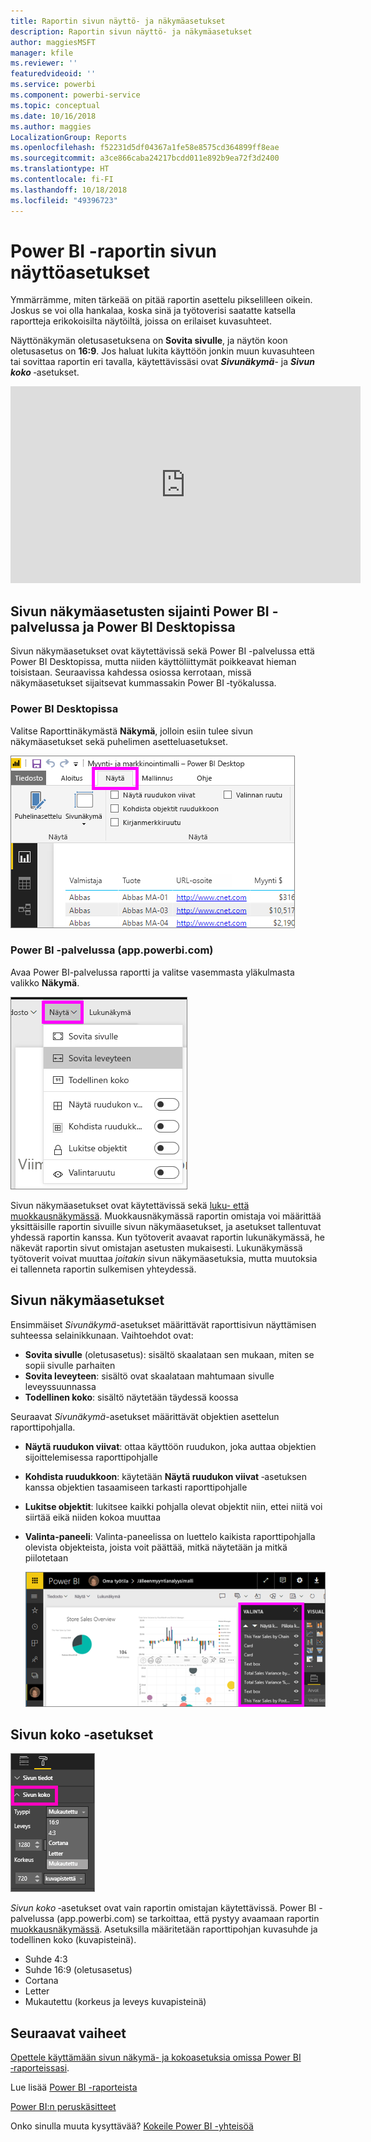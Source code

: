 ```yaml
---
title: Raportin sivun näyttö- ja näkymäasetukset
description: Raportin sivun näyttö- ja näkymäasetukset
author: maggiesMSFT
manager: kfile
ms.reviewer: ''
featuredvideoid: ''
ms.service: powerbi
ms.component: powerbi-service
ms.topic: conceptual
ms.date: 10/16/2018
ms.author: maggies
LocalizationGroup: Reports
ms.openlocfilehash: f52231d5df04367a1fe58e8575cd364899ff8eae
ms.sourcegitcommit: a3ce866caba24217bcdd011e892b9ea72f3d2400
ms.translationtype: HT
ms.contentlocale: fi-FI
ms.lasthandoff: 10/18/2018
ms.locfileid: "49396723"
---
```

# <a name="page-display-settings-in-a-power-bi-report"></a>Power BI -raportin sivun näyttöasetukset
Ymmärrämme, miten tärkeää on pitää raportin asettelu pikselilleen oikein. Joskus se voi olla hankalaa, koska sinä ja työtoverisi saatatte katsella raportteja erikokoisilta näytöiltä, joissa on erilaiset kuvasuhteet. 

Näyttönäkymän oletusasetuksena on **Sovita sivulle**, ja näytön koon oletusasetus on **16:9**. Jos haluat lukita käyttöön jonkin muun kuvasuhteen tai sovittaa raportin eri tavalla, käytettävissäsi ovat ***Sivunäkymä***- ja ***Sivun koko*** ‑asetukset.

<iframe width="560" height="315" src="https://www.youtube.com/embed/5tg-OXzxe2g" frameborder="0" allowfullscreen></iframe>


## <a name="where-to-find-page-view-settings-in-power-bi-service-and-power-bi-desktop"></a>Sivun näkymäasetusten sijainti Power BI -palvelussa ja Power BI Desktopissa
Sivun näkymäasetukset ovat käytettävissä sekä Power BI -palvelussa että Power BI Desktopissa, mutta niiden käyttöliittymät poikkeavat hieman toisistaan. Seuraavissa kahdessa osiossa kerrotaan, missä näkymäasetukset sijaitsevat kummassakin Power BI ‑työkalussa.

### <a name="in-power-bi-desktop"></a>Power BI Desktopissa
Valitse Raporttinäkymästä **Näkymä**, jolloin esiin tulee sivun näkymäasetukset sekä puhelimen asetteluasetukset.

  ![Valinta-paneeli](media/power-bi-report-display-settings/power-bi-desktop-view-settings.png)

### <a name="in-power-bi-service-apppowerbicom"></a>Power BI -palvelussa (app.powerbi.com)
Avaa Power BI-palvelussa raportti ja valitse vasemmasta yläkulmasta valikko **Näkymä**.

![](media/power-bi-report-display-settings/power-bi-change-page-view.png)

Sivun näkymäasetukset ovat käytettävissä sekä [luku- että muokkausnäkymässä](consumer/end-user-reading-view.md). Muokkausnäkymässä raportin omistaja voi määrittää yksittäisille raportin sivuille sivun näkymäasetukset, ja asetukset tallentuvat yhdessä raportin kanssa. Kun työtoverit avaavat raportin lukunäkymässä, he näkevät raportin sivut omistajan asetusten mukaisesti.  Lukunäkymässä työtoverit voivat muuttaa *joitakin* sivun näkymäasetuksia, mutta muutoksia ei tallenneta raportin sulkemisen yhteydessä.

##    <a name="page-view-settings"></a>Sivun näkymäasetukset
Ensimmäiset *Sivunäkymä*-asetukset määrittävät raporttisivun näyttämisen suhteessa selainikkunaan.  Vaihtoehdot ovat:

* **Sovita sivulle** (oletusasetus): sisältö skaalataan sen mukaan, miten se sopii sivulle parhaiten
* **Sovita leveyteen**: sisältö ovat skaalataan mahtumaan sivulle leveyssuunnassa
* **Todellinen koko**: sisältö näytetään täydessä koossa

Seuraavat *Sivunäkymä*-asetukset määrittävät objektien asettelun raporttipohjalla.

* **Näytä ruudukon viivat**: ottaa käyttöön ruudukon, joka auttaa objektien sijoittelemisessa raporttipohjalle
* **Kohdista ruudukkoon**: käytetään **Näytä ruudukon viivat** ‑asetuksen kanssa objektien tasaamiseen tarkasti raporttipohjalle 
* **Lukitse objektit**: lukitsee kaikki pohjalla olevat objektit niin, ettei niitä voi siirtää eikä niiden kokoa muuttaa
* **Valinta-paneeli**: Valinta-paneelissa on luettelo kaikista raporttipohjalla olevista objekteista, joista voit päättää, mitkä näytetään ja mitkä piilotetaan

    ![Valinta-paneeli](media/power-bi-report-display-settings/power-bi-selection-pane.png)



## <a name="page-size-settings"></a>Sivun koko ‑asetukset
![](media/power-bi-report-display-settings/power-bi--page-size.png)

*Sivun koko* ‑asetukset ovat vain raportin omistajan käytettävissä. Power BI -palvelussa (app.powerbi.com) se tarkoittaa, että pystyy avaamaan raportin [muokkausnäkymässä](consumer/end-user-reading-view.md). Asetuksilla määritetään raporttipohjan kuvasuhde ja todellinen koko (kuvapisteinä).   

* Suhde 4:3
* Suhde 16:9 (oletusasetus)
* Cortana
* Letter
* Mukautettu (korkeus ja leveys kuvapisteinä)

## <a name="next-steps"></a>Seuraavat vaiheet
[Opettele käyttämään sivun näkymä- ja kokoasetuksia omissa Power BI ‑raporteissasi](consumer/end-user-report-view.md).

Lue lisää [Power BI -raporteista](consumer/end-user-reports.md)

[Power BI:n peruskäsitteet](consumer/end-user-basic-concepts.md)

Onko sinulla muuta kysyttävää? [Kokeile Power BI -yhteisöä](http://community.powerbi.com/)

